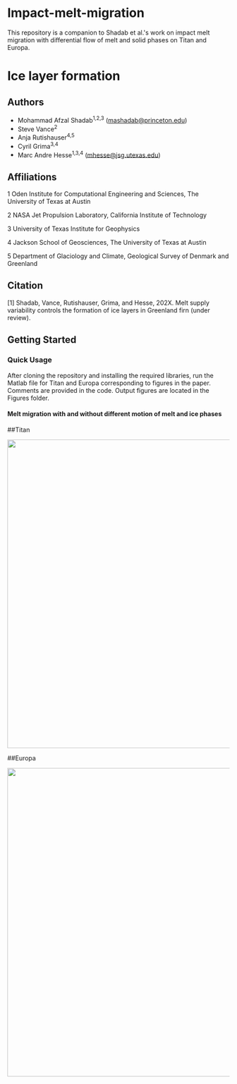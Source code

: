 # Impact-melt-migration
This repository is a companion to Shadab et al.'s work on impact melt migration with differential flow of melt and solid phases on Titan and Europa.


# Ice layer formation
## Authors
- Mohammad Afzal Shadab<sup>1,2,3</sup> (mashadab@princeton.edu)
- Steve Vance<sup>2</sup>
- Anja Rutishauser<sup>4,5</sup>
- Cyril Grima<sup>3,4</sup>
- Marc Andre Hesse<sup>1,3,4</sup> (mhesse@jsg.utexas.edu)

## Affiliations
1 Oden Institute for Computational Engineering and Sciences, The University of Texas at Austin

2 NASA Jet Propulsion Laboratory, California Institute of Technology

3 University of Texas Institute for Geophysics   

4 Jackson School of Geosciences, The University of Texas at Austin

5 Department of Glaciology and Climate, Geological Survey of Denmark and Greenland


## Citation
[1] Shadab, Vance, Rutishauser, Grima, and Hesse, 202X. Melt supply variability controls the formation of ice layers in Greenland firn (under review).

## Getting Started

### Quick Usage
After cloning the repository and installing the required libraries, run the Matlab file for Titan and Europa corresponding to figures in the paper.
Comments are provided in the code. Output figures are located in the Figures folder.

#### Melt migration with and without different motion of melt and ice phases
##Titan
<p align="center">
<img src="./Main/Figures/validation_figure.png" height="700">
</p>

##Europa
<p align="center">
<img src="./Main/Figures/validation_figure.png" height="700">
</p>

